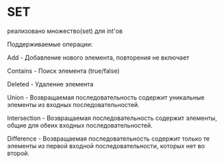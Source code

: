 # SET

реализовано множество(set) для int'ов

Поддерживаемые операции:

Add -  Добавление нового элемента, повторения не включает

Contains - Поиск элемента (true/false)

Deleted - Удаление элемента 

Union - Возвращаемая последовательность содержит уникальные элементы из входных последовательностей.

Intersection - Возвращаемая последовательность содержит элементы, общие для обеих входных последовательностей.

Difference -  Возвращаемая последовательность содержит только те элементы из первой входной последовательности, которых нет во второй.

